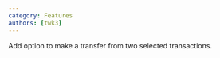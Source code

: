 ```yaml
---
category: Features
authors: [twk3]
---
```


Add option to make a transfer from two selected transactions.
